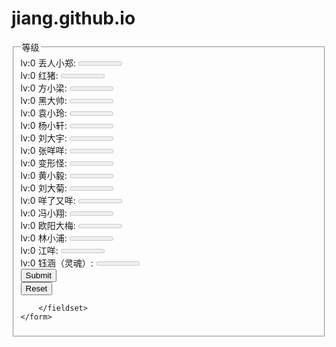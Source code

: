 # jiang.github.io
<!DOCTYPE html>
<html lang="en">
<head>
    <meta charset="UTF-8">
    <title>test1</title>
</head>
<body>
    <form action="">
        <fieldset>
            <legend>等级</legend>
            <label>lv:0 丢人小郑: <meter max="100" min="0" low="59" value="0"></meter></label><br/>
            <label>lv:0 红猪: <meter max="100" min="0" low="59" value="0"></meter></label><br/>
            <label>lv:0 方小梁: <meter max="100" min="0" low="59" value="0"></meter></label><br/>
            <label>lv:0 黑大帅: <meter max="100" min="0" low="59" value="0"></meter></label><br/>
            <label>lv:0 袁小玲: <meter max="100" min="0" low="59" value="0"></meter></label><br/>
            <label>lv:0 杨小轩: <meter max="100" min="0" low="59" value="0"></meter></label><br/>
            <label>lv:0 刘大宇: <meter max="100" min="0" low="59" value="0"></meter></label><br/>
            <label>lv:0 张咩咩: <meter max="100" min="0" low="59" value="0"></meter></label><br/>
            <label>lv:0 变形怪: <meter max="100" min="0" low="59" value="0"></meter></label><br/>
            <label>lv:0 黄小毅: <meter max="100" min="0" low="59" value="0"></meter></label><br/>
            <label>lv:0 刘大菊: <meter max="100" min="0" low="59" value="0"></meter></label><br/>
            <label>lv:0 咩了又咩: <meter max="100" min="0" low="59" value="0"></meter></label><br/>
            <label>lv:0 冯小翔: <meter max="100" min="0" low="59" value="0"></meter></label><br/>
            <label>lv:0 欧阳大梅: <meter max="100" min="0" low="59" value="0"></meter></label><br/>
            <label>lv:0 林小浦: <meter max="100" min="0" low="59" value="0"></meter></label><br/>
            <label>lv:0 江咩: <meter max="100" min="0" low="59" value="0"></meter></label><br/>
            <label>lv:0 钰涵（灵魂）: <meter max="100" min="0" low="59" value="0"></meter></label><br/>
            <input type="submit"><br/>
            <input type="reset">

        </fieldset>
    </form>
</body>
</html>
